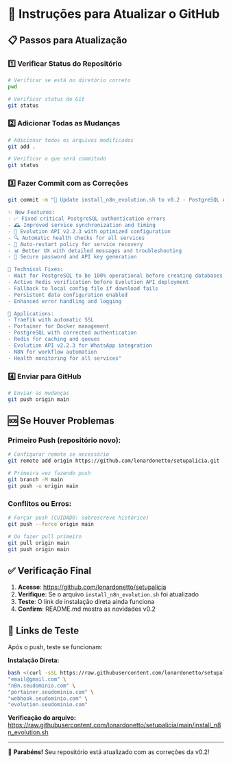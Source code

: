 # 🚀 Instruções para Atualizar o GitHub

## 📋 Passos para Atualização

### 1️⃣ Verificar Status do Repositório
```bash
# Verificar se está no diretório correto
pwd

# Verificar status do Git
git status
```

### 2️⃣ Adicionar Todas as Mudanças
```bash
# Adicionar todos os arquivos modificados
git add .

# Verificar o que será commitado
git status
```

### 3️⃣ Fazer Commit com as Correções
```bash
git commit -m "🚀 Update install_n8n_evolution.sh to v0.2 - PostgreSQL Auth Fix

✨ New Features:
- ✅ Fixed critical PostgreSQL authentication errors
- 🕰️ Improved service synchronization and timing
- 🐛 Evolution API v2.2.3 with optimized configuration
- 🔍 Automatic health checks for all services
- 🔄 Auto-restart policy for service recovery
- 📊 Better UX with detailed messages and troubleshooting
- 🔐 Secure password and API key generation

🔧 Technical Fixes:
- Wait for PostgreSQL to be 100% operational before creating databases
- Active Redis verification before Evolution API deployment
- Fallback to local config file if download fails
- Persistent data configuration enabled
- Enhanced error handling and logging

📱 Applications:
- Traefik with automatic SSL
- Portainer for Docker management
- PostgreSQL with corrected authentication
- Redis for caching and queues
- Evolution API v2.2.3 for WhatsApp integration
- N8N for workflow automation
- Health monitoring for all services"
```

### 4️⃣ Enviar para GitHub
```bash
# Enviar as mudanças
git push origin main
```

## 🆘 Se Houver Problemas

### Primeiro Push (repositório novo):
```bash
# Configurar remote se necessário
git remote add origin https://github.com/lonardonetto/setupalicia.git

# Primeira vez fazendo push
git branch -M main
git push -u origin main
```

### Conflitos ou Erros:
```bash
# Forçar push (CUIDADO: sobrescreve histórico)
git push --force origin main

# Ou fazer pull primeiro
git pull origin main
git push origin main
```

## ✅ Verificação Final

1. **Acesse**: https://github.com/lonardonetto/setupalicia
2. **Verifique**: Se o arquivo `install_n8n_evolution.sh` foi atualizado
3. **Teste**: O link de instalação direta ainda funciona
4. **Confirm**: README.md mostra as novidades v0.2

## 🔗 Links de Teste

Após o push, teste se funcionam:

**Instalação Direta:**
```bash
bash <(curl -sSL https://raw.githubusercontent.com/lonardonetto/setupalicia/main/install_n8n_evolution.sh) \
"email@gmail.com" \
"n8n.seudominio.com" \
"portainer.seudominio.com" \
"webhook.seudominio.com" \
"evolution.seudominio.com"
```

**Verificação do arquivo:**
https://raw.githubusercontent.com/lonardonetto/setupalicia/main/install_n8n_evolution.sh

---

🎉 **Parabéns!** Seu repositório está atualizado com as correções da v0.2!
